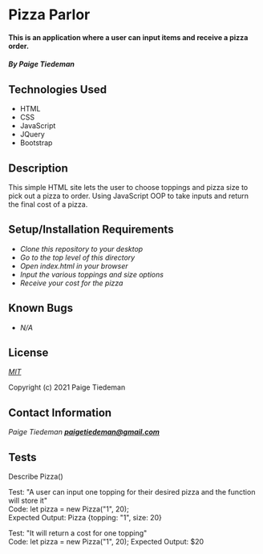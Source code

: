 # Pizza Parlor

#### This is an application where a user can input items and receive a pizza order.

#### _By Paige Tiedeman_

## Technologies Used

* HTML
* CSS
* JavaScript
* JQuery
* Bootstrap

## Description

This simple HTML site lets the user to choose toppings and pizza size to pick out a pizza to order. Using JavaScript OOP to take inputs and return the final cost of a pizza. 

## Setup/Installation Requirements

* _Clone this repository to your desktop_
* _Go to the top level of this directory_
* _Open index.html in your browser_
* _Input the various toppings and size options_
* _Receive your cost for the pizza_

## Known Bugs

* _N/A_

## License

_[MIT](https://opensource.org/licenses/MIT)_

Copyright (c) 2021 Paige Tiedeman

## Contact Information

_Paige Tiedeman **paigetiedeman@gmail.com**_

## Tests

Describe Pizza()

Test: "A user can input one topping for their desired pizza and the function will store it"  
Code: let pizza = new Pizza("1", 20);  
Expected Output: Pizza {topping: "1", size: 20}  

Test: "It will return a cost for one topping"  
Code: let pizza = new Pizza("1", 20);
Expected Output: $20